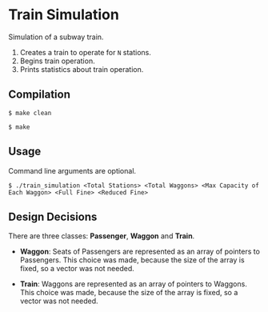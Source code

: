 # Train Simulation
Simulation of a subway train.

1. Creates a train to operate for `N` stations.
2. Begins train operation.
3. Prints statistics about train operation.

## Compilation
`$ make clean`

`$ make`

## Usage
Command line arguments are optional.

`$ ./train_simulation <Total Stations> <Total Waggons> <Max Capacity of Each Waggon> <Full Fine> <Reduced Fine>`

## Design Decisions
There are three classes: **Passenger**, **Waggon** and **Train**.
-  **Waggon**:
  Seats of Passengers are represented as an array of pointers to Passengers.  This choice was made, because the size of the array is fixed, so a vector was not needed.

- **Train**:
  Waggons are represented as an array of pointers to Waggons.  This choice was made, because the size of the array is fixed, so a vector was not needed.
